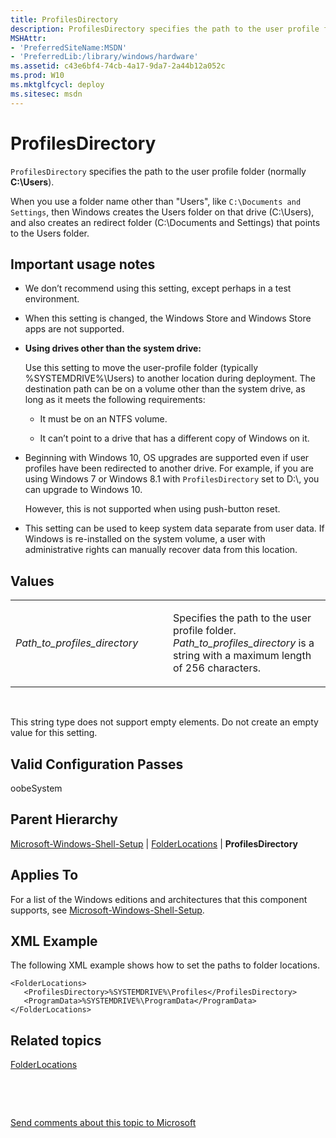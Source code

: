 ```yaml
---
title: ProfilesDirectory
description: ProfilesDirectory specifies the path to the user profile folder (normally C \\Users).
MSHAttr:
- 'PreferredSiteName:MSDN'
- 'PreferredLib:/library/windows/hardware'
ms.assetid: c43e6bf4-74cb-4a17-9da7-2a44b12a052c
ms.prod: W10
ms.mktglfcycl: deploy
ms.sitesec: msdn
---
```


# ProfilesDirectory


`ProfilesDirectory` specifies the path to the user profile folder (normally **C:\\Users**).

When you use a folder name other than "Users", like `C:\Documents and Settings`, then Windows creates the Users folder on that drive (C:\\Users), and also creates an redirect folder (C:\\Documents and Settings) that points to the Users folder.

## Important usage notes


-   We don’t recommend using this setting, except perhaps in a test environment.

-   When this setting is changed, the Windows Store and Windows Store apps are not supported.

-   **Using drives other than the system drive:**

    Use this setting to move the user-profile folder (typically %SYSTEMDRIVE%\\Users) to another location during deployment. The destination path can be on a volume other than the system drive, as long as it meets the following requirements:

    -   It must be on an NTFS volume.

    -   It can’t point to a drive that has a different copy of Windows on it.

-   Beginning with Windows 10, OS upgrades are supported even if user profiles have been redirected to another drive. For example, if you are using Windows 7 or Windows 8.1 with `ProfilesDirectory` set to D:\\, you can upgrade to Windows 10.

    However, this is not supported when using push-button reset.

-   This setting can be used to keep system data separate from user data. If Windows is re-installed on the system volume, a user with administrative rights can manually recover data from this location.

## Values


<table>
<colgroup>
<col width="50%" />
<col width="50%" />
</colgroup>
<tbody>
<tr class="odd">
<td><p><em>Path_to_profiles_directory</em></p></td>
<td><p>Specifies the path to the user profile folder. <em>Path_to_profiles_directory</em> is a string with a maximum length of 256 characters.</p></td>
</tr>
</tbody>
</table>

 

This string type does not support empty elements. Do not create an empty value for this setting.

## Valid Configuration Passes


oobeSystem

## Parent Hierarchy


[Microsoft-Windows-Shell-Setup](microsoft-windows-shell-setup-win7-microsoft-windows-shell-setup.md) | [FolderLocations](microsoft-windows-shell-setupfolderlocations.md) | **ProfilesDirectory**

## Applies To


For a list of the Windows editions and architectures that this component supports, see [Microsoft-Windows-Shell-Setup](microsoft-windows-shell-setup-win7-microsoft-windows-shell-setup.md).

## XML Example


The following XML example shows how to set the paths to folder locations.

``` syntax
<FolderLocations>
   <ProfilesDirectory>%SYSTEMDRIVE%\Profiles</ProfilesDirectory>
   <ProgramData>%SYSTEMDRIVE%\ProgramData</ProgramData>
</FolderLocations>
```

## Related topics


[FolderLocations](microsoft-windows-shell-setupfolderlocations.md)

 

 

[Send comments about this topic to Microsoft](mailto:wsddocfb@microsoft.com?subject=Documentation%20feedback%20%5Bp_unattend\p_unattend%5D:%20ProfilesDirectory%20%20RELEASE:%20%2810/3/2016%29&body=%0A%0APRIVACY%20STATEMENT%0A%0AWe%20use%20your%20feedback%20to%20improve%20the%20documentation.%20We%20don't%20use%20your%20email%20address%20for%20any%20other%20purpose,%20and%20we'll%20remove%20your%20email%20address%20from%20our%20system%20after%20the%20issue%20that%20you're%20reporting%20is%20fixed.%20While%20we're%20working%20to%20fix%20this%20issue,%20we%20might%20send%20you%20an%20email%20message%20to%20ask%20for%20more%20info.%20Later,%20we%20might%20also%20send%20you%20an%20email%20message%20to%20let%20you%20know%20that%20we've%20addressed%20your%20feedback.%0A%0AFor%20more%20info%20about%20Microsoft's%20privacy%20policy,%20see%20http://privacy.microsoft.com/default.aspx. "Send comments about this topic to Microsoft")





